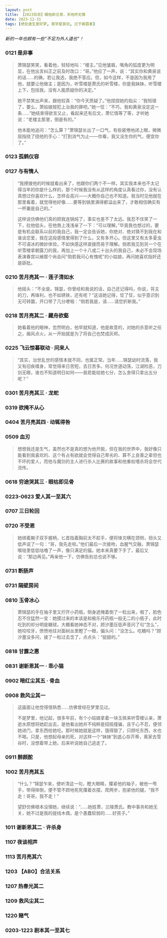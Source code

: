 ```yaml
---
layout: post
title: 【2023存目】眼枯即见骨，天地终无情
date: 2023-12-31
tags: [绝处逢生是好梦, 我学星辰剑, 过于画眉者]
---
```


*新的一年也颇有一些“不足为外人道也”！*

### 0121 是非事

>萧锦瑟笑笑，看着他，轻轻地叫：“楼主。”见他皱眉，嘴角的弧度更为明显，在他出言纠正之前及时改口：“哥。”他应了一声，说：“其实你和黄泉说的话……的确，若让我选，我绝不答应。但，如今这样，不是因为我用了他，就要让他做主；是因为，听雪楼是萧氏的听雪楼，你是我妹妹，听雪楼上下，包括我，没有人能质疑你的决定。”
>
>她不禁笑出声来，跟他较真：“你今天质疑了。”他捏捏她的指尖：“我知错了，要么，萧姑娘按犯上治我的罪吧。”她一怔：“不巧，我和黄泉没定这一条……”她结束得欲言又止，看起来还有后文，萧忆情等了等，才听她说：“老楼主那里，倒是有的。”
>
>他本能地追问：“怎么算？”萧锦瑟长出了一口气，有些疲倦地闭上眼，微微屈指挠了挠他的手心：“打到消气为止——你看，我又没生你的气，便宜你了。”


### 0123 孤鹤仪容

### 0127 与有情人

>“我撩拨他的时候就看出来了，他跟你们两个不一样。其实我本来也不太记得当年的你是什么样的，那个时候我没有从这样的角度认真看过你，没有认真想过你喜欢什么，怎样会高兴——大概你自己也不知道。我当时见他就在那里看着，就觉得他好像……要等到锅里满得都溢出来了，才敢相信确实有一杯羹是自己的。”
>
>这样说仿佛他们真的把我连锅炖了，事实也差不了太远。我忍不住笑了一下，拉他低头，在他唇上浅浅亲了一下：“可以理解。”毕竟我也想过的，要是有机会联系以前的我自己，我一定会告诉她，你绝对、绝对猜不到我在和谁谈恋爱，我在这段感情里得到了什么，又有多开心。但这里又有太多夏虫不可语冰的微妙体验，不如快感这样直接而易于理解。倘若我见到另一个在听雪楼拿朝露刀的我，再加上一个十八或二十出头的我自己，未必不会现场表演春宫以飨那个尚会问“倘若我问心有愧呢”的小姑娘，再问她喜欢指奸还是舔批。


### 0210 苦月亮其一 · 莲子清如水

>他摇头：“不全是。锦瑟，你曾经和我说的话，自己还记得吗，你说，背主的刀，再锋利，也不如锈铁，还有呢？”这话她记得，怔了怔，似乎意识到无可转圜，开口带了几分哽咽：“倘若我是，请……请您折断我。”

### 0218 苦月亮其二 · 藏舟欲壑

>她看着他的眼神，忽然明白，他早就知道，他是故意的，对她的杀意听之任之，煽风点火，从一开始就是为了将自己也焚成灰烬。

### 0225 飞云惊暮联动 · 问来人

>“其实，治世乱世的感情本就不同，也属正常。当年……锦瑟幼时流落，我又有旧疾缠身，常觉得来日苦短，去日苦多。何况世道动荡，江湖险恶，刀剑无眼，谁也不知道明日如何——我若能给她七分，怎么舍得只拿出五分呢？”

### 0301 苦月亮其三 · 龙蛇

### 0319 欲掩不从心

### 0404 苦月亮其四 · 动辄得咎

### 0509 血刃

>想想我还是生气，虽然也不是真的想为他开脱，但在我的世界中，我好像只能看到我喜欢的、这个有占有欲就会觉得自己卑劣的、算不上良善之辈但也不坏的爱人，而他与魔剑的主人进行杀人比赛的故事和他重权嗜杀将会世代流传。

### 0618 穷途哭其三 · 眼枯即见骨

### 0223-0623 爱人其一至其六

### 0707 三日轮回

### 0720 不受恩

>她绑着腕子双手握柄，匕首指着胸前太不趁手，便将锋刃横在颈侧，扭头又低声说了一句：“哥，我先走啦。”他们最后一次接吻，血腥气交融，萧锦瑟喉咙里低低咕噜了一声，像只满足的猫。她本来真要下手了，最后又说：“那边再见。”再亲他一下，仿佛告别总也说不够。

### 0731 断肠声

### 0731 隔壁房间

### 0810 玉骨冰心

>萧锦瑟的手在袖子里又拧开小药瓶，侧身遮掩着倒了一粒出来，咽了，脸色忍不住猛然一变：她摸过来的本该是和极乐丹药瓶一般无二的小瓶子，此时吃到的却分明是糖球。大概看她神态不对，顾汐墨压低声音问了句“怎么”，她咬咬牙，愤愤地往对面树丛里瞪了一眼，偏头问：“没怎么。吃糖吗？”顾汐墨没多问，接了一粒过去含了，点点头：“挺甜的。”

### 0818 甘露之惠

### 0831 谢新恩其一 · 乖小猫

### 0902 暗红尘其五 · 骨血

### 0908 救风尘其一

>这画面让他觉得很熟悉……仿佛曾经在梦里见过。
>
>不是梦里，他记起，很多年前，有个小姑娘拿着一块玉佩来听雪楼认亲，萧逝水原想将她赶出去，是他看出她并不纯粹是招摇撞骗，且于心不忍，便领她进门，拿东西给她吃。那时候她就是这样，饿得狠了，只顾吃东西，水也不喝。只是，他想起母亲的死，对这样一个“妹妹”到底心存芥蒂，离家去雪谷时，没想着带上她，后来听说她自己逃走了。


### 0911 醉颜酡

### 1002 苦月亮其五
>“什么？”锦瑟乍来，便听清这一句，瞪大眼睛，攥紧他的袖子，被他一甩手，带得摔倒，便不管不顾地死死攥着衣摆，爬两步，抱紧他的腿，“我不走！哥哥，我不走！”
>
>望舒仿佛根本没理她，继续说：“……她姓萧，兰陵萧氏。教中事务和她无关，她不过是我的提线木偶，是个愚蠢软弱的……好孩子。”

### 1011 谢新恩其二 · 许杀身

### 1107 夜谈相声

### 1113 苦月亮其六

### 1203 【ABO】合法关系

### 1207 热春光其二

### 1209 救风尘其二

### 1220 赌气

### 0203-1223 剧本其一至其七
